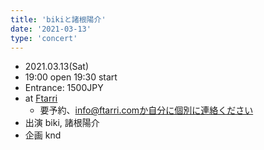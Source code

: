 ```yaml
---
title: 'bikiと諸根陽介'
date: '2021-03-13'
type: 'concert'
---
```


* 2021.03.13(Sat)
* 19:00 open 19:30 start
* Entrance: 1500JPY
* at [Ftarri](https://www.ftarri.com/suidobashi/)
  * 要予約、info@ftarri.comか自分に個別に連絡ください
* 出演 biki, 諸根陽介
* 企画 knd